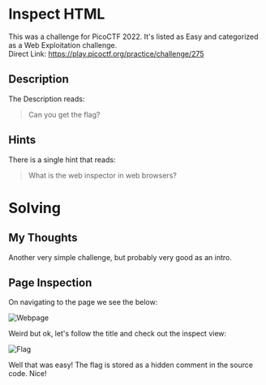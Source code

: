 # Inspect HTML
This was a challenge for PicoCTF 2022.  It's listed as Easy and categorized as a Web Exploitation challenge.  
Direct Link:  https://play.picoctf.org/practice/challenge/275

## Description
The Description reads:
> Can you get the flag?

## Hints
There is a single hint that reads:
> What is the web inspector in web browsers?

# Solving
## My Thoughts
Another very simple challenge, but probably very good as an intro.

## Page Inspection
On navigating to the page we see the below:

![Webpage](https://github.com/user-attachments/assets/bcfeeb82-1347-4608-be29-6c74436cf1f0)

Weird but ok, let's follow the title and check out the inspect view:

![Flag](https://github.com/user-attachments/assets/c6be94f2-88e0-4493-9541-4ac28d3e5f12)

Well that was easy!  The flag is stored as a hidden comment in the source code.  Nice!

